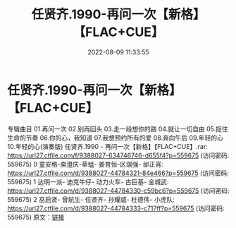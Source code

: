 ﻿---
title: 任贤齐.1990-再问一次【新格】【FLAC+CUE】
date: 2022-08-09 11:33:55
categories: APE、FLAC、MP3
tags: 华语中文
---
# 任贤齐.1990-再问一次【新格】【FLAC+CUE】

专辑曲目
01.再问一次
02.别再回头
03.走一段想你的路
04.就让一切自由
05.捉住生命的节奏
06.你的心，我知道
07.我想预约所有的爱
08.奔向午后
09.年轻的心
10.年轻的心(演奏版)
任贤齐.1990 - 再问一次【新格】【FLAC+CUE】.rar:
https://url27.ctfile.com/f/9388027-634746746-d655f4?p=559675
(访问密码: 559675)
0 童安格-庾澄庆-草蜢- 姜育恒-区瑞强- 邰正宵: https://url27.ctfile.com/d/9388027-44784321-84e466?p=559675
(访问密码: 559675)
1 达明一派- 迪克牛仔- 动力火车- 古巨基- 金城武: https://url27.ctfile.com/d/9388027-44784330-c59bc6?p=559675
(访问密码: 559675)
2 巫启贤- 曾航生- 任贤齐- 孙耀威- 杜德伟- 小虎队: https://url27.ctfile.com/d/9388027-44784333-c717ff?p=559675
(访问密码: 559675)
原文：[链接](https://blog.sina.com.cn/s/blog_1647c7e7601030ys6.html)